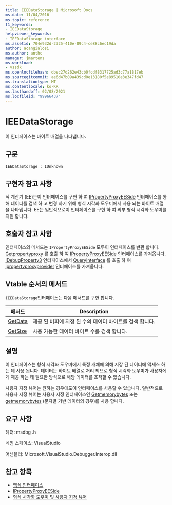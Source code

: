 ```yaml
---
title: IEEDataStorage | Microsoft Docs
ms.date: 11/04/2016
ms.topic: reference
f1_keywords:
- IEEDataStorage
helpviewer_keywords:
- IEEDataStorage interface
ms.assetid: 704e932d-2325-410e-89c4-ce88c6ec19da
author: acangialosi
ms.author: anthc
manager: jmartens
ms.workload:
- vssdk
ms.openlocfilehash: dbec27d262e43cb0fcdf8317725ad3c77a1817eb
ms.sourcegitcommit: ae6d47b09a439cd0e13180f5e89510e3e347fd47
ms.translationtype: MT
ms.contentlocale: ko-KR
ms.lasthandoff: 02/08/2021
ms.locfileid: "99966437"
---
```

# <a name="ieedatastorage"></a>IEEDataStorage
이 인터페이스는 바이트 배열을 나타냅니다.

## <a name="syntax"></a>구문

```
IEEDataStorage : IUnknown
```

## <a name="notes-for-implementers"></a>구현자 참고 사항
 식 계산기 (EE)는이 인터페이스를 구현 하 여 [IPropertyProxyEESide](../../../extensibility/debugger/reference/ipropertyproxyeeside.md) 인터페이스를 통해 데이터를 검색 하 고 변경 하기 위해 형식 시각화 도우미에서 사용 되는 바이트 배열을 나타냅니다. EE는 일반적으로이 인터페이스를 구현 하 여 외부 형식 시각화 도우미를 지원 합니다.

## <a name="notes-for-callers"></a>호출자 참고 사항
 인터페이스의 메서드는 `IPropertyProxyEESide` 모두이 인터페이스를 반환 합니다. [Getpropertyproxy](../../../extensibility/debugger/reference/ipropertyproxyprovider-getpropertyproxy.md) 를 호출 하 여 [IPropertyProxyEESide](../../../extensibility/debugger/reference/ipropertyproxyeeside.md) 인터페이스를 가져옵니다. [IDebugProperty3](../../../extensibility/debugger/reference/idebugproperty3.md) 인터페이스에서 [QueryInterface](/cpp/atl/queryinterface) 를 호출 하 여 [ipropertyproxyprovider](../../../extensibility/debugger/reference/ipropertyproxyprovider.md) 인터페이스를 가져옵니다.

## <a name="methods-in-vtable-order"></a>Vtable 순서의 메서드
 `IEEDataStorage`인터페이스는 다음 메서드를 구현 합니다.

|메서드|Description|
|------------|-----------------|
|[GetData](../../../extensibility/debugger/reference/ieedatastorage-getdata.md)|제공 된 버퍼에 지정 된 수의 데이터 바이트를 검색 합니다.|
|[GetSize](../../../extensibility/debugger/reference/ieedatastorage-getsize.md)|사용 가능한 데이터 바이트 수를 검색 합니다.|

## <a name="remarks"></a>설명
 이 인터페이스는 형식 시각화 도우미에서 특정 개체에 의해 저장 된 데이터에 액세스 하는 데 사용 됩니다. 데이터는 바이트 배열로 처리 되므로 형식 시각화 도우미가 사용자에 게 제공 하는 데 필요한 방식으로 해당 데이터를 조작할 수 있습니다.

 사용자 지정 뷰어는 원하는 경우에도이 인터페이스를 사용할 수 있습니다. 일반적으로 사용자 지정 뷰어는 사용자 지정 인터페이스인 [Getmemorybytes](../../../extensibility/debugger/reference/idebugproperty2-getmemorybytes.md) 또는 [getmemorybytes](../../../extensibility/debugger/reference/idebugproperty3-getstringchars.md) (문자열 기반 데이터의 경우)를 사용 합니다.

## <a name="requirements"></a>요구 사항
 헤더: msdbg .h

 네임 스페이스: VisualStudio

 어셈블리: Microsoft.VisualStudio.Debugger.Interop.dll

## <a name="see-also"></a>참고 항목
- [핵심 인터페이스](../../../extensibility/debugger/reference/core-interfaces.md)
- [IPropertyProxyEESide](../../../extensibility/debugger/reference/ipropertyproxyeeside.md)
- [형식 시각화 도우미 및 사용자 지정 뷰어](../../../extensibility/debugger/type-visualizer-and-custom-viewer.md)
